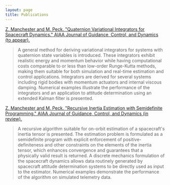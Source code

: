 ```yaml
---
layout: page
title: Publications
---
```


[Z. Manchester and M. Peck. "Quaternion Variational Integrators for Spacecraft Dynamics." AIAA Journal of Guidance, Control, and Dynamics (to appear).](/papers/Variational_Integrator.pdf)

> A general method for deriving variational integrators for systems with quaternion state variables is introduced. These integrators exhibit realistic energy and momentum behavior while having computational costs comparable to or less than low-order Runge-Kutta methods, making them suitable for both simulation and real-time estimation and control applications. Integrators are derived for several systems including rigid bodies with momentum actuators and internal viscous damping. Numerical examples illustrate the performance of the integrators and an application to attitude determination using an extended Kalman filter is presented.

[Z. Manchester and M. Peck. "Recursive Inertia Estimation with Semidefinite Programming." AIAA Journal of Guidance, Control, and Dynamics (in review).](/papers/Inertia_Estimation.pdf)

> A recursive algorithm suitable for on-orbit estimation of a spacecraft's inertia tensor is presented. The estimation problem is formulated as a semidefinite program with explicit enforcement of positive-definiteness and other constraints on the elements of the inertia tensor, which enhances convergence and guarantees that a physically valid result is returned. A discrete mechanics formulation of the spacecraft dynamics allows data routinely generated by spacecraft attitude determination systems to be directly used as input to the estimator. Numerical examples demonstrate the performance of the algorithm on simulated telemetry data.
